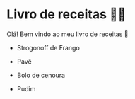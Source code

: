 # Livro de receitas :man_cook:

Olá! Bem vindo ao meu livro de receitas :wave:

- Strogonoff de Frango

- Pavê

- Bolo de cenoura

- Pudim

  
